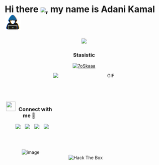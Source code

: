 # Hi there </b><img src="https://media.giphy.com/media/hvRJCLFzcasrR4ia7z/giphy.gif" width="35">, my name is Adani Kamal <picture><img src = "https://github.com/0xAbdulKhalid/0xAbdulKhalid/raw/main/assets/mdImages/about_me.gif" width = 50px></picture>

<p align="center">
  <a href="https://github.com/DenverCoder1/readme-typing-svg"><img src="https://readme-typing-svg.herokuapp.com?font=Time+New+Roman&color=Green&size=25&center=true&vCenter=true&width=600&height=100&lines=H3110+&hearts;++;Cybersecurity+Enthusiast;CTF+at+spare+time,;Love+to+learn+new+stuffs..<3"></a>
</p>

<!-- Comment -->

<!-- Statistic -->
<h3 align="center" >Stasistic</h3></summary>
        <p align="center">
          <a href="https://github.com/1999AZZAR/">
          <!-- <img width="30%" src="https://github-readme-stats.vercel.app/api?username=adanikamal&show_icons=true&theme=gruvbox&hide_border=true" /> -->
          <img src="https://github-readme-streak-stats.herokuapp.com/?user=adanikamal&theme=tokyonight_duo" alt="7oSkaaa" />
          </a>
       </p>

<!-- GIF -->
<a target="_blank" align="center">
  <img align="right" top="500" height="250" width="350" alt="GIF" src="https://media.giphy.com/media/SWoSkN6DxTszqIKEqv/giphy.gif">
</a>

<br><br><br><br>

<!-- MedSOS -->

<h3 align="center" > <img src="https://media.giphy.com/media/iY8CRBdQXODJSCERIr/giphy.gif" width="30" height="30" style="margin-right: 10px;">Connect with me 🤝 </h3>

<p align="center">
 <div align="center"  class="icons-social" style="margin-left: 10px;">
    <a style="margin-left: 10px;"  target="_blank" href="https://www.linkedin.com/in/adani-kamal/">
			<img src="https://img.icons8.com/doodle/40/000000/linkedin--v2.png"></a>
    <a style="margin-left: 10px;" target="_blank" href="https://github.com/AdaniKamal">
		  <img src="https://img.icons8.com/doodle/40/000000/github--v1.png"></a>
		<a style="margin-left: 10px;" target="_blank" href="https://twitter.com/my_r3in3">
			<img src="https://img.icons8.com/doodle/1x/twitter-squared--v2.png" ></a>
		<a style="margin-left: 10px;" target="_blank" href="https://www.youtube.com/channel/UC-ZdNkKNHC6KguDqNFKO2Nw?view_as=subscriber">
			<img src="https://img.icons8.com/doodle/1x/youtube--v2.png" ></a>
 
<br><br>

![image](https://user-images.githubusercontent.com/44063862/106121175-3a875800-6192-11eb-9fcd-6197e43d108c.png)
<img src="http://www.hackthebox.eu/badge/image/74162" alt="Hack The Box">

 </p>
</div>
